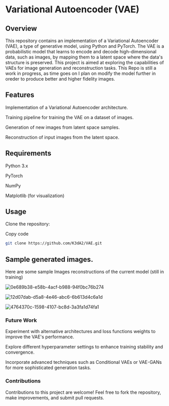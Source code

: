 # Variational Autoencoder (VAE)

## Overview

This repository contains an implementation of a Variational Autoencoder (VAE), a type of generative model, 
using Python and PyTorch. The VAE is a probabilistic model that learns to encode and decode high-dimensional data, 
such as images, by mapping them to a latent space where the data's structure is preserved. 
This project is aimed at exploring the capabilities of VAEs for image generation and reconstruction tasks.
This Repo is still a work in progress, as time goes on I plan on modify the model further in oreder to produce better
and higher fidelity images.

## Features

Implementation of a Variational Autoencoder architecture.

Training pipeline for training the VAE on a dataset of images.

Generation of new images from latent space samples.

Reconstruction of input images from the latent space.

## Requirements

Python 3.x

PyTorch

NumPy

Matplotlib (for visualization)

## Usage

Clone the repository:

Copy code
```bash
git clone https://github.com/K3dA2/VAE.git
```

## Sample generated images.
Here are some sample Images reconstructions of the current model (still in training)

![0e689b38-e58b-4acf-b988-94f0bc76b274](https://github.com/user-attachments/assets/4543a8d7-456a-4415-a9c5-a705e132239e)

![12d07dab-d5a8-4e46-abc6-6b613d4c6a1d](https://github.com/user-attachments/assets/b5009a49-a968-4d22-a63c-c5189918d15a)

![4764370c-1598-4107-bc8d-3a3fa1d74fa1](https://github.com/user-attachments/assets/3f497455-58c2-4744-b25e-356196b65ef7)


### Future Work

Experiment with alternative architectures and loss functions weights to improve the VAE's performance.

Explore different hyperparameter settings to enhance training stability and convergence.

Incorporate advanced techniques such as Conditional VAEs or VAE-GANs for more sophisticated generation tasks.

### Contributions

Contributions to this project are welcome! Feel free to fork the repository, make improvements, and submit pull requests.
